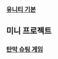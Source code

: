 
### [유니티 기본](https://github.com/Milkis2022/Unity-Learn/tree/main/chapter_01)



## 미니 프로젝트
### [탄막 슈팅 게임]()
